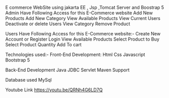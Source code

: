 E commerce WebSite using jakarta EE , Jsp ,Tomcat Server and Boostrap 5
Admin Have Following Access for this E-Commerce website
Add New Products Add New Category View Available Products View Current Users Deactivate or delete Users View Category Remove Product

Users Have Following Access for this E-Commerce website:-
Create New Account or Register Login View Available Products Select Product to Buy Select Product Quantity Add To cart

Technologies used:-
Front-End Development: Html Css Javascript Bootstrap 5

Back-End Development
Java JDBC Servlet Maven Support

Database used
MySql

Youtube Link
https://youtu.be/QRNh4G6LD7Q
